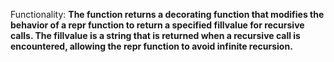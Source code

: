 Functionality: **The function returns a decorating function that modifies the behavior of a repr function to return a specified fillvalue for recursive calls. The fillvalue is a string that is returned when a recursive call is encountered, allowing the repr function to avoid infinite recursion.**